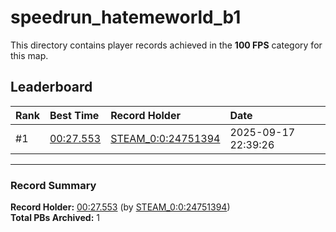 # speedrun_hatemeworld_b1

This directory contains player records achieved in the **100 FPS** category for this map.

## Leaderboard

| Rank | Best Time | Record Holder | Date                |
| :--- | :-------- | :------------ | :------------------ |
| #1   | [00:27.553](./00027553_STEAM_0_0_24751394_20250917-223926.zip) | [STEAM_0:0:24751394](https://speedrun16.com/profile/STEAM_0:0:24751394)   | 2025-09-17 22:39:26 |

---

### Record Summary
**Record Holder:** [00:27.553](./00027553_STEAM_0_0_24751394_20250917-223926.zip) (by [STEAM_0:0:24751394](https://speedrun16.com/profile/STEAM_0:0:24751394))  
**Total PBs Archived:** 1